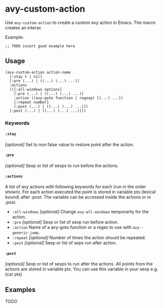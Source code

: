 # avy-custom-action

Use `avy-custom-action` to create a custom avy action in Emacs. The
macro creates an interac

Example:

```elisp
;; TODO insert good example here
```

## Usage

```elisp
(avy-custom-action action-name
  [:stay t | nil]
  [:pre (...) | ((...) (...) ...)]
  :actions
  (([:all-windows options]
    [:pre (...) | ((...) (...) ...)]
    :action ((avy-goto function | regexp) [(...) ...])
    [:repeat number]
    [:post (...) | ((...) (...) ...)])
  [:post (...) | ((...) (...) ...))])
```

### Keywords

#### `:stay`

*[optional]* Set to non false value to restore point after the action.

#### `:pre`

*[optional]* Sexp or list of sexps to run before the actions.

#### `:actions`

A list of avy actions with following keywords for each (run in the order shown). For each action executed the point is stored in variable pts (lexical bound) after :post. The variable can be accessed inside the actions or in :post.

- `:all-windows` *[optional]* Change `avy-all-windows` temporarily for the action.
- `:pre` *[optional]* Sexp or list of sexp run before action.
- `:action` Name of a avy-goto function or a regex to use with `avy--generic-jump`.
- `:repeat` *[optional]* Number of times the action should be repeated.
- `:post` *[optional]* Sexp or list of sepx run after action.

#### `:post`

*[optional]* Sexp or list of sexps to run after the actions. All points from the
actions are stored in variable pts. You can use this variable in your
sexp e.g. (car pts)


## Examples

TODO

